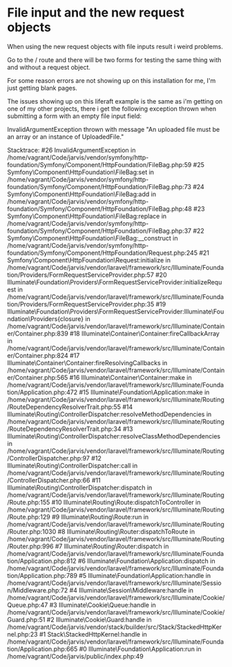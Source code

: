 File input and the new request objects
===

When using the new request objects with file inputs result i weird problems.

Go to the / route and there will be two forms for testing the same thing with
and without a request object.

For some reason errors are not showing up on this installation for me,
I'm just getting blank pages.

The issues showing up on this liferaft example is the same as i'm getting on
one of my other projects, there i get the following exception thrown when
submitting a form with an empty file input field:

InvalidArgumentException thrown with message "An uploaded file must be an array or an instance of UploadedFile."

Stacktrace:
#26 InvalidArgumentException in /home/vagrant/Code/jarvis/vendor/symfony/http-foundation/Symfony/Component/HttpFoundation/FileBag.php:59
#25 Symfony\Component\HttpFoundation\FileBag:set in /home/vagrant/Code/jarvis/vendor/symfony/http-foundation/Symfony/Component/HttpFoundation/FileBag.php:73
#24 Symfony\Component\HttpFoundation\FileBag:add in /home/vagrant/Code/jarvis/vendor/symfony/http-foundation/Symfony/Component/HttpFoundation/FileBag.php:48
#23 Symfony\Component\HttpFoundation\FileBag:replace in /home/vagrant/Code/jarvis/vendor/symfony/http-foundation/Symfony/Component/HttpFoundation/FileBag.php:37
#22 Symfony\Component\HttpFoundation\FileBag:__construct in /home/vagrant/Code/jarvis/vendor/symfony/http-foundation/Symfony/Component/HttpFoundation/Request.php:245
#21 Symfony\Component\HttpFoundation\Request:initialize in /home/vagrant/Code/jarvis/vendor/laravel/framework/src/Illuminate/Foundation/Providers/FormRequestServiceProvider.php:57
#20 Illuminate\Foundation\Providers\FormRequestServiceProvider:initializeRequest in /home/vagrant/Code/jarvis/vendor/laravel/framework/src/Illuminate/Foundation/Providers/FormRequestServiceProvider.php:35
#19 Illuminate\Foundation\Providers\FormRequestServiceProvider:Illuminate\Foundation\Providers\{closure} in /home/vagrant/Code/jarvis/vendor/laravel/framework/src/Illuminate/Container/Container.php:839
#18 Illuminate\Container\Container:fireCallbackArray in /home/vagrant/Code/jarvis/vendor/laravel/framework/src/Illuminate/Container/Container.php:824
#17 Illuminate\Container\Container:fireResolvingCallbacks in /home/vagrant/Code/jarvis/vendor/laravel/framework/src/Illuminate/Container/Container.php:565
#16 Illuminate\Container\Container:make in /home/vagrant/Code/jarvis/vendor/laravel/framework/src/Illuminate/Foundation/Application.php:472
#15 Illuminate\Foundation\Application:make in /home/vagrant/Code/jarvis/vendor/laravel/framework/src/Illuminate/Routing/RouteDependencyResolverTrait.php:55
#14 Illuminate\Routing\ControllerDispatcher:resolveMethodDependencies in /home/vagrant/Code/jarvis/vendor/laravel/framework/src/Illuminate/Routing/RouteDependencyResolverTrait.php:34
#13 Illuminate\Routing\ControllerDispatcher:resolveClassMethodDependencies in /home/vagrant/Code/jarvis/vendor/laravel/framework/src/Illuminate/Routing/ControllerDispatcher.php:97
#12 Illuminate\Routing\ControllerDispatcher:call in /home/vagrant/Code/jarvis/vendor/laravel/framework/src/Illuminate/Routing/ControllerDispatcher.php:66
#11 Illuminate\Routing\ControllerDispatcher:dispatch in /home/vagrant/Code/jarvis/vendor/laravel/framework/src/Illuminate/Routing/Route.php:155
#10 Illuminate\Routing\Route:dispatchToController in /home/vagrant/Code/jarvis/vendor/laravel/framework/src/Illuminate/Routing/Route.php:129
#9 Illuminate\Routing\Route:run in /home/vagrant/Code/jarvis/vendor/laravel/framework/src/Illuminate/Routing/Router.php:1030
#8 Illuminate\Routing\Router:dispatchToRoute in /home/vagrant/Code/jarvis/vendor/laravel/framework/src/Illuminate/Routing/Router.php:996
#7 Illuminate\Routing\Router:dispatch in /home/vagrant/Code/jarvis/vendor/laravel/framework/src/Illuminate/Foundation/Application.php:812
#6 Illuminate\Foundation\Application:dispatch in /home/vagrant/Code/jarvis/vendor/laravel/framework/src/Illuminate/Foundation/Application.php:789
#5 Illuminate\Foundation\Application:handle in /home/vagrant/Code/jarvis/vendor/laravel/framework/src/Illuminate/Session/Middleware.php:72
#4 Illuminate\Session\Middleware:handle in /home/vagrant/Code/jarvis/vendor/laravel/framework/src/Illuminate/Cookie/Queue.php:47
#3 Illuminate\Cookie\Queue:handle in /home/vagrant/Code/jarvis/vendor/laravel/framework/src/Illuminate/Cookie/Guard.php:51
#2 Illuminate\Cookie\Guard:handle in /home/vagrant/Code/jarvis/vendor/stack/builder/src/Stack/StackedHttpKernel.php:23
#1 Stack\StackedHttpKernel:handle in /home/vagrant/Code/jarvis/vendor/laravel/framework/src/Illuminate/Foundation/Application.php:665
#0 Illuminate\Foundation\Application:run in /home/vagrant/Code/jarvis/public/index.php:49

